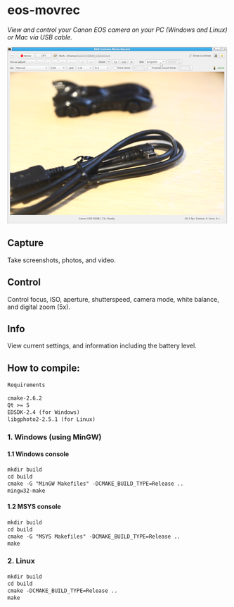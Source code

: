 
# eos-movrec

*View and control your Canon EOS camera on your PC (Windows and Linux) or Mac via USB cable.*

![Preview image of eos-movrec in action](/preview.png "eos-movrec in action")

## Capture

Take screenshots, photos, and video.

## Control

Control focus, ISO, aperture, shutterspeed, camera mode, white balance, and digital zoom (5x).

## Info

View current settings, and information including the battery level.

## How to compile:

	Requirements

```
cmake-2.6.2
Qt >= 5
EDSDK-2.4 (for Windows)
libgphoto2-2.5.1 (for Linux)
```

###	1. Windows (using MinGW)

####	1.1 Windows console

```
mkdir build
cd build
cmake -G "MinGW Makefiles" -DCMAKE_BUILD_TYPE=Release ..
mingw32-make
```

####	1.2 MSYS console

```
mkdir build
cd build
cmake -G "MSYS Makefiles" -DCMAKE_BUILD_TYPE=Release ..
make
```

###	2. Linux

```
mkdir build
cd build
cmake -DCMAKE_BUILD_TYPE=Release ..
make
```
